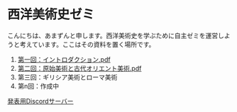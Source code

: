 # 西洋美術史ゼミ

こんにちは、あまずんと申します。西洋美術史を学ぶために自主ゼミを運営しようと考えています。ここはその資料を置く場所です。<br>

1. [第一回：イントロダクション.pdf](https://github.com/amazuun/Art_of_Europe/files/7808061/default.pdf)
2. [第二回：原始美術と古代オリエント美術.pdf](https://github.com/amazuun/Art_of_Europe/files/7809513/default.pdf)
3. 第三回：ギリシア美術とローマ美術
4. 第n回：作成中

[発表用Discordサーバー](https://discord.gg/UjTRxWjk)
